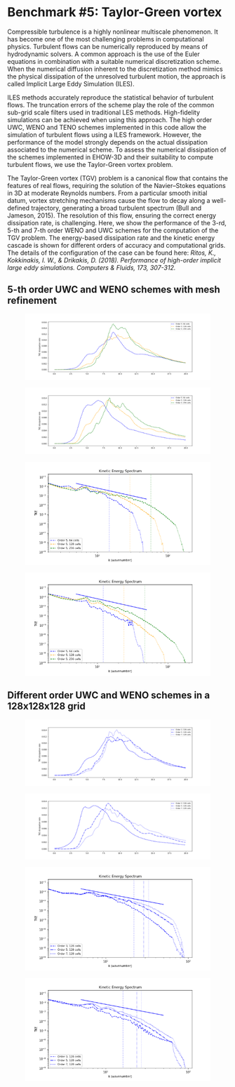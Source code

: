 # Benchmark #5: Taylor-Green vortex

Compressible turbulence is a highly nonlinear multiscale phenomenon. It has become one of the most challenging problems in computational physics. Turbulent flows can be numerically reproduced by means of hydrodynamic solvers. A common approach is the use of the Euler equations in combination with a suitable numerical discretization scheme. When the numerical diffusion inherent to the discretization method mimics the physical dissipation of the unresolved turbulent motion, the approach is called Implicit Large Eddy Simulation (ILES). 

ILES methods accurately reproduce the statistical behavior of turbulent flows. The  truncation errors of the scheme play the role of the common sub-grid scale filters used in traditional LES methods. High-fidelity simulations can be achieved when using this approach. The high order UWC, WENO and TENO schemes implemented in this code allow the simulation of turbulent flows using a ILES framework. However, the performance of the model strongly depends on the actual dissipation associated to the numerical scheme. To assess the numerical dissipation of the schemes implemented in EHOW-3D and their suitability to compute turbulent flows, we use the Taylor-Green vortex problem.

The Taylor-Green vortex (TGV) problem is a canonical flow that contains the features of real flows, requiring the solution of the Navier–Stokes equations in 3D at moderate Reynolds numbers. From a particular smooth initial datum, vortex stretching mechanisms cause the flow to decay along a well-defined trajectory, generating a broad turbulent spectrum (Bull and Jameson, 2015). The resolution of this flow, ensuring the correct energy dissipation rate, is challenging. Here, we show the performance of the 3-rd, 5-th and 7-th order WENO and UWC schemes for the computation of the TGV problem. The energy-based dissipation rate and the kinetic energy cascade is shown for different orders of accuracy and computational grids. The details of the configuration of the case can be found here: *Ritos, K., Kokkinakis, I. W., & Drikakis, D. (2018). Performance of high-order implicit large eddy simulations. Computers & Fluids, 173, 307-312.*

## 5-th order UWC and WENO schemes with mesh refinement

<figure style="text-align: center;">
  <img src="TKE_evol_uwc_o5.png" alt="my alt text"/>
</figure>

<figure style="text-align: center;">
  <img src="TKE_evol_weno_o5.png" alt="my alt text"/>
</figure>

<figure style="text-align: center;">
  <img src="Ek_Spectrums_uwc_o5.png" alt="my alt text"/>
</figure>

<figure style="text-align: center;">
  <img src="Ek_Spectrums_weno_o5.png" alt="my alt text"/>
</figure>

## Different order UWC and WENO schemes in a 128x128x128 grid

<figure style="text-align: center;">
  <img src="TKE_evol_uwc.png" alt="my alt text"/>
</figure>

<figure style="text-align: center;">
  <img src="TKE_evol_weno.png" alt="my alt text"/>
</figure>

<figure style="text-align: center;">
  <img src="Ek_Spectrums_uwc.png" alt="my alt text"/>
</figure>

<figure style="text-align: center;">
  <img src="Ek_Spectrums_weno.png" alt="my alt text"/>
</figure>